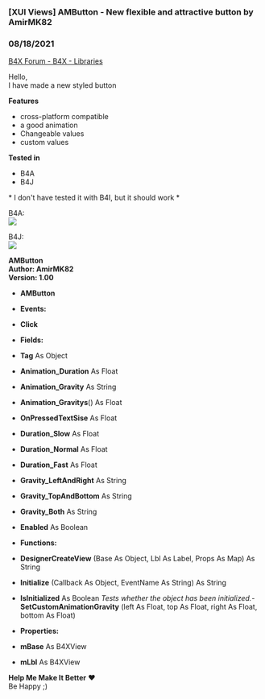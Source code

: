 ###  [XUI Views] AMButton - New flexible and attractive button by AmirMK82
### 08/18/2021
[B4X Forum - B4X - Libraries](https://www.b4x.com/android/forum/threads/133535/)

Hello,  
I have made a new styled button  
  
**Features**  

- cross-platform compatible
- a good animation
- Changeable values
- custom values

  
**Tested in**  

- B4A
- B4J

\* I don't have tested it with B4I, but it should work \*  
  
B4A:  
![](https://www.b4x.com/android/forum/attachments/117960)  
  
B4J:  
![](https://www.b4x.com/android/forum/attachments/117959)  
  
**AMButton  
Author: AmirMK82  
Version: 1.00**  

- **AMButton**

- **Events:**

- **Click**

- **Fields:**

- **Tag** As Object
- **Animation\_Duration** As Float
- **Animation\_Gravity** As String
- **Animation\_Gravitys**() As Float
- **OnPressedTextSise** As Float
- **Duration\_Slow** As Float
- **Duration\_Normal** As Float
- **Duration\_Fast** As Float
- **Gravity\_LeftAndRight** As String
- **Gravity\_TopAndBottom** As String
- **Gravity\_Both** As String
- **Enabled** As Boolean

- **Functions:**

- **DesignerCreateView** (Base As Object, Lbl As Label, Props As Map) As String
- **Initialize** (Callback As Object, EventName As String) As String
- **IsInitialized** As Boolean
*Tests whether the object has been initialized.*- **SetCustomAnimationGravity** (left As Float, top As Float, right As Float, bottom As Float)

- **Properties:**

- **mBase** As B4XView
- **mLbl** As B4XView

  
**Help Me Make It Better** ❤  
Be Happy ;)
